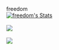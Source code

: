 <br>
<br>
<br>
freedom
<br>
<a href="https://github.com/sippinfreedom">
  <img align="center" src="https://github-readme-stats.vercel.app/api?username=sippinfreedom&show_icons=true&include_all_commits=true&show_icons=true&title_color=fff&icon_color=00FFFF&text_color=9f9f9f&bg_color=151515" alt="freedom's Stats" />
</a>
<br><br>
<a href="https://github.com/sippinfreedom?tab=repositories">
  <img align="center" src="https://github-readme-stats.vercel.app/api/top-langs/?username=sippinfreedom&layout=compact&show_icons=true&title_color=fff&icon_color=00FFFF&text_color=9f9f9f&bg_color=151515" />
</a>
<br>
<br>
  <img align="center" src="https://visitor-badge.laobi.icu/badge?page_id=sippinfreedom.sippinfreedom" />
